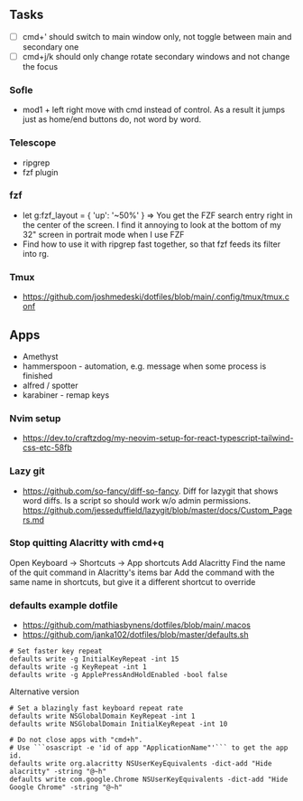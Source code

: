 ## Tasks

- [ ] cmd+' should switch to main window only, not toggle between main and secondary one
- [ ] cmd+j/k should only change rotate secondary windows and not change the focus

### Sofle
- mod1 + left right move with cmd instead of control. As a result it jumps just as home/end buttons do, not word by word.

### Telescope
- ripgrep
- fzf plugin

### fzf
- let g:fzf_layout = { 'up': '~50%' }
    => You get the FZF search entry right in the center of the screen. I find it annoying to look at the bottom of my 32" screen in portrait mode when I use FZF
- Find how to use it with ripgrep fast together, so that fzf feeds its filter into rg.

### Tmux
- https://github.com/joshmedeski/dotfiles/blob/main/.config/tmux/tmux.conf


## Apps
* Amethyst
* hammerspoon                           - automation, e.g. message when some process is finished
* alfred / spotter
* karabiner                             - remap keys 

### Nvim setup
- https://dev.to/craftzdog/my-neovim-setup-for-react-typescript-tailwind-css-etc-58fb

### Lazy git
- https://github.com/so-fancy/diff-so-fancy. Diff for lazygit that shows word diffs. Is a script so should work w/o admin permissions. https://github.com/jesseduffield/lazygit/blob/master/docs/Custom_Pagers.md

### Stop quitting Alacritty with cmd+q
Open Keyboard -> Shortcuts -> App shortcuts
Add Alacritty
Find the name of the quit command in Alacritty's items bar
Add the command with the same name in shortcuts, but give it a different shortcut to override

### defaults example dotfile
- https://github.com/mathiasbynens/dotfiles/blob/main/.macos
- https://github.com/janka102/dotfiles/blob/master/defaults.sh

```
# Set faster key repeat
defaults write -g InitialKeyRepeat -int 15
defaults write -g KeyRepeat -int 1
defaults write -g ApplePressAndHoldEnabled -bool false
```

Alternative version
```
# Set a blazingly fast keyboard repeat rate
defaults write NSGlobalDomain KeyRepeat -int 1
defaults write NSGlobalDomain InitialKeyRepeat -int 10
```

```
# Do not close apps with "cmd+h". 
# Use ```osascript -e 'id of app "ApplicationName"'``` to get the app id.
defaults write org.alacritty NSUserKeyEquivalents -dict-add "Hide alacritty" -string "@~h"
defaults write com.google.Chrome NSUserKeyEquivalents -dict-add "Hide Google Chrome" -string "@~h"
```
